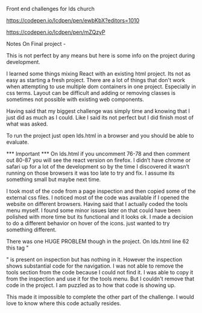 Front end challenges for lds church

https://codepen.io/lcdpen/pen/ewbKbX?editors=1010

https://codepen.io/lcdpen/pen/mZQzyP

Notes On Final project -

This is not perfect by any means but here is some info on the project during development.

I learned some things mixing React with an existing html project. Its not as easy as starting a fresh project. There are a lot of things that don't work when attempting to use multiple dom containers
in one project. Especially in css terms. Layout can be difficult and adding or removing classes is sometimes not possible with existing web components.

Having said that my biggest challenge was simply time and knowing that I just did as much as I could. Like I said its not perfect but I did finish most of what was asked.  

To run the project just open lds.html in a browser and you should be able to evaluate.
    
*** Important ***  On lds.html if you uncomment 76-78 and then comment out 80-87 you will see the react version on firefox. I didn’t have chrome or safari up for a lot of the development so by the time I discovered it wasn’t running on those browsers it was too late to try and fix. I assume its something small but maybe next time.

I took most of the code from a page inspection and then copied some of the external css files. I noticed most of the code was available if I opened the website on different browsers. Having said that I actually coded the tools menu myself. I found some minor issues later on that could have been polished with more time but its functional and it looks ok. I made a decision to do a different behavior on hover of the icons. just wanted to try something different.

There was one HUGE PROBLEM though in the project. On lds.html line 62 this tag "<div id="PFprefBox"></div>" is present on inspection but has nothing in it. However the inspection shows substantial code for the navigation. I was not able to remove the tools section from the code because I could not find it. I was able to copy it from the inspection and use it for the tools menu. But I couldn't remove that code in the project. I am puzzled as to how that code is showing up.

This made it impossible to complete the other part of the challenge. I would love to know where this code actually resides.
